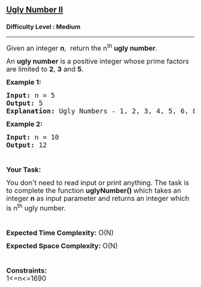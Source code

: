 <h2><a href="https://www.geeksforgeeks.org/problems/ugly-number-ii/1">Ugly Number II</a></h2><h3>Difficulty Level : Medium</h3><hr><div class="problems_problem_content__Xm_eO"><p><span style="font-size:18px">Given an integer <strong>n</strong>,&nbsp;&nbsp;return the n<sup>th&nbsp;</sup><strong>ugly number</strong>.</span></p>

<p><span style="font-size:18px">An&nbsp;<strong>ugly number</strong>&nbsp;is a positive integer whose prime factors are limited to <strong>2</strong>, <strong>3</strong> and <strong>5</strong>.</span></p>

<p><span style="font-size:18px"><strong>Example 1:</strong></span></p>

<pre><span style="font-size:18px"><strong>Input: </strong>n = 5</span>
<span style="font-size:18px"><strong>Output: </strong>5</span>
<span style="font-size:18px"><strong>Explanation: </strong>Ugly Numbers - 1, 2, 3, 4, 5, 6, 8, 9, 10, 12</span></pre>

<p><strong><span style="font-size:18px">Example 2:</span></strong></p>

<pre><span style="font-size:18px"><strong>Input:</strong> n = 10</span>
<span style="font-size:18px"><strong>Output:</strong> 12</span></pre>

<p>&nbsp;</p>

<p><span style="font-size:18px"><strong>Your Task:</strong></span></p>

<p><span style="font-size:18px">You don't need to read input or print anything. The task is to complete the function <strong>uglyNumber()</strong> which takes an integer&nbsp;<strong>n</strong>&nbsp;as input parameter and returns an integer&nbsp;which is n<sup>th</sup> ugly number.</span></p>

<p>&nbsp;</p>

<p><span style="font-size:18px"><strong>Expected Time Complexity:</strong> O(N)</span></p>

<p><span style="font-size:18px"><strong>Expected Space Complexity:</strong> O(N)</span></p>

<p>&nbsp;</p>

<p><span style="font-size:18px"><strong>Constraints:</strong><br>
1&lt;=n&lt;=1690</span></p>
</div>